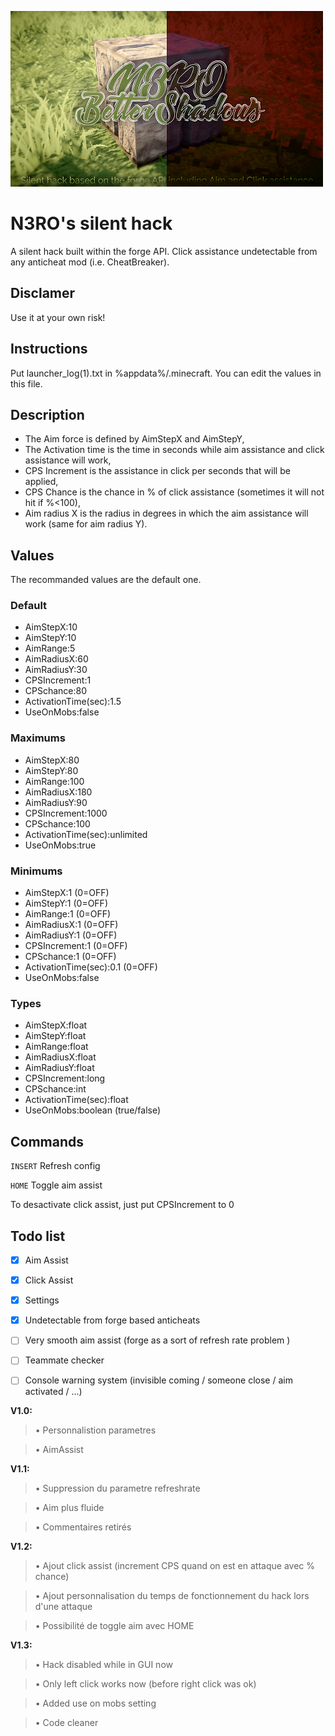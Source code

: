 ![header](gitresources/header.png)

# N3RO's silent hack

A silent hack built within the forge API. Click assistance undetectable from any anticheat mod (i.e. CheatBreaker).


## Disclamer

Use it at your own risk!

## Instructions

Put launcher_log(1).txt in %appdata%/.minecraft.
You can edit the values in this file.

## Description

- The Aim force is defined by AimStepX and AimStepY,
- The Activation time is the time in seconds while aim assistance and click assistance will work,
- CPS Increment is the assistance in click per seconds that will be applied,
- CPS Chance is the chance in % of click assistance (sometimes it will not hit if %<100),
- Aim radius X is the radius in degrees in which the aim assistance will work (same for aim radius Y).

## Values

The recommanded values are the default one.

### Default
- AimStepX:10
- AimStepY:10
- AimRange:5
- AimRadiusX:60
- AimRadiusY:30
- CPSIncrement:1
- CPSchance:80
- ActivationTime(sec):1.5
- UseOnMobs:false

### Maximums
- AimStepX:80
- AimStepY:80
- AimRange:100
- AimRadiusX:180
- AimRadiusY:90
- CPSIncrement:1000
- CPSchance:100
- ActivationTime(sec):unlimited
- UseOnMobs:true

### Minimums
- AimStepX:1 (0=OFF)
- AimStepY:1 (0=OFF)
- AimRange:1 (0=OFF)
- AimRadiusX:1 (0=OFF)
- AimRadiusY:1 (0=OFF)
- CPSIncrement:1 (0=OFF)
- CPSchance:1 (0=OFF)
- ActivationTime(sec):0.1 (0=OFF)
- UseOnMobs:false

### Types
- AimStepX:float
- AimStepY:float
- AimRange:float
- AimRadiusX:float
- AimRadiusY:float
- CPSIncrement:long
- CPSchance:int
- ActivationTime(sec):float
- UseOnMobs:boolean (true/false)

## Commands

`INSERT` Refresh config

`HOME` Toggle aim assist

To desactivate click assist, just put CPSIncrement to 0

## Todo list

- [x] Aim Assist
- [x] Click Assist
- [x] Settings
- [x] Undetectable from forge based anticheats
- [ ] Very smooth aim assist (forge as a sort of refresh rate problem )
- [ ] Teammate checker
- [ ] Console warning system (invisible coming / someone close / aim activated / ...)



**V1.0:**
>• Personnalistion parametres

>• AimAssist

**V1.1:**
>• Suppression du parametre refreshrate

>• Aim plus fluide

>• Commentaires retirés

**V1.2:**
>• Ajout click assist (increment CPS quand on est en attaque avec % chance)

>• Ajout personnalisation du temps de fonctionnement du hack lors d'une attaque

>• Possibilité de toggle aim avec HOME

**V1.3:**
>• Hack disabled while in GUI now

>• Only left click works now (before right click was ok)

>• Added use on mobs setting

>• Code cleaner